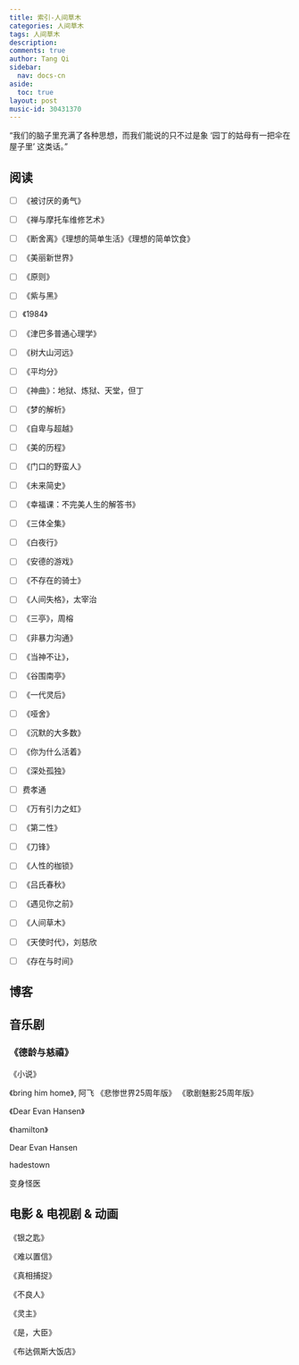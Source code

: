 ```yaml
---
title: 索引-人间草木
categories: 人间草木
tags: 人间草木
description: 
comments: true
author: Tang Qi
sidebar:
  nav: docs-cn
aside:
  toc: true
layout: post
music-id: 30431370
---
```


“我们的脑子里充满了各种思想，而我们能说的只不过是象 ‘园丁的姑母有一把伞在屋子里’ 这类话。”

<!--more-->

## 阅读  

- [ ] 《被讨厌的勇气》  
- [ ] 《禅与摩托车维修艺术》 
- [ ] 《断舍离》《理想的简单生活》《理想的简单饮食》
- [ ] 《美丽新世界》 

- [ ] 《原则》
- [ ] 《紫与黑》
- [ ] 《1984》
- [ ] 《津巴多普通心理学》
- [ ] 《树大山河远》
- [ ] 《平均分》
- [ ] 《神曲》：地狱、炼狱、天堂，但丁
- [ ] 《梦的解析》
- [ ] 《自卑与超越》
- [ ] 《美的历程》
- [ ] 《门口的野蛮人》
- [ ] 《未来简史》
- [ ] 《幸福课：不完美人生的解答书》
- [ ] 《三体全集》
- [ ] 《白夜行》
- [ ] 《安德的游戏》
- [ ] 《不存在的骑士》
- [ ] 《人间失格》，太宰治
- [ ] 《三亭》，周榕
- [ ] 《非暴力沟通》
- [ ] 《当神不让》，
- [ ] 《谷围南亭》
- [ ] 《一代灵后》
- [ ] 《哑舍》
- [ ] 《沉默的大多数》
- [ ] 《你为什么活着》
- [ ] 《深处孤独》
- [ ] 费孝通
- [ ] 《万有引力之虹》
- [ ] 《第二性》
- [ ] 《刀锋》
- [ ] 《人性的枷锁》
- [ ] 《吕氏春秋》
- [ ] 《遇见你之前》
- [ ] 《人间草木》
- [ ] 《天使时代》，刘慈欣
- [ ] 《存在与时间》



## 博客  

### 

## 音乐剧  

### 《德龄与慈禧》

《小说》

《bring him home》, 阿飞
《悲惨世界25周年版》
《歌剧魅影25周年版》

《Dear Evan Hansen》

《hamilton》

Dear Evan Hansen

hadestown

变身怪医



## 电影 & 电视剧 & 动画  

《银之匙》

《难以置信》

《真相捕捉》

《不良人》

《灵主》

《是，大臣》

《布达佩斯大饭店》





















